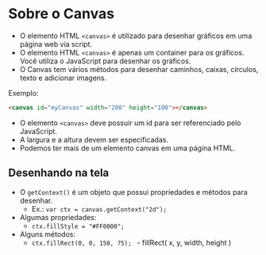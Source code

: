 # Sobre o Canvas

- O elemento HTML ```<canvas>``` é utilizado para desenhar gráficos em uma página web via script.
- O elemento HTML ```<canvas>``` é apenas um container para os gráficos. Você utiliza o JavaScript para desenhar os gráficos.
- O Canvas tem vários métodos para desenhar caminhos, caixas, círculos, texto e adicionar imagens.

Exemplo:

~~~html
<canvas id="myCanvas" width="200" height="100"></canvas>
~~~

- O elemento ```<canvas>``` deve possuir um id para ser referenciado pelo JavaScript.
- A largura e a altura devem ser especificadas.
- Podemos ter mais de um elemento canvas em uma página HTML.

## Desenhando na tela

- O ```getContext()``` é um objeto que possui propriedades e métodos para desenhar. 
    - Ex.: ```var ctx = canvas.getContext("2d");```
- Algumas propriedades:
    - ``` ctx.fillStyle = "#FF0000"; ```
- Alguns métodos:
    - ``` ctx.fillRect(0, 0, 150, 75);  ``` -  fillRect( x, y, width, height )



    
    
